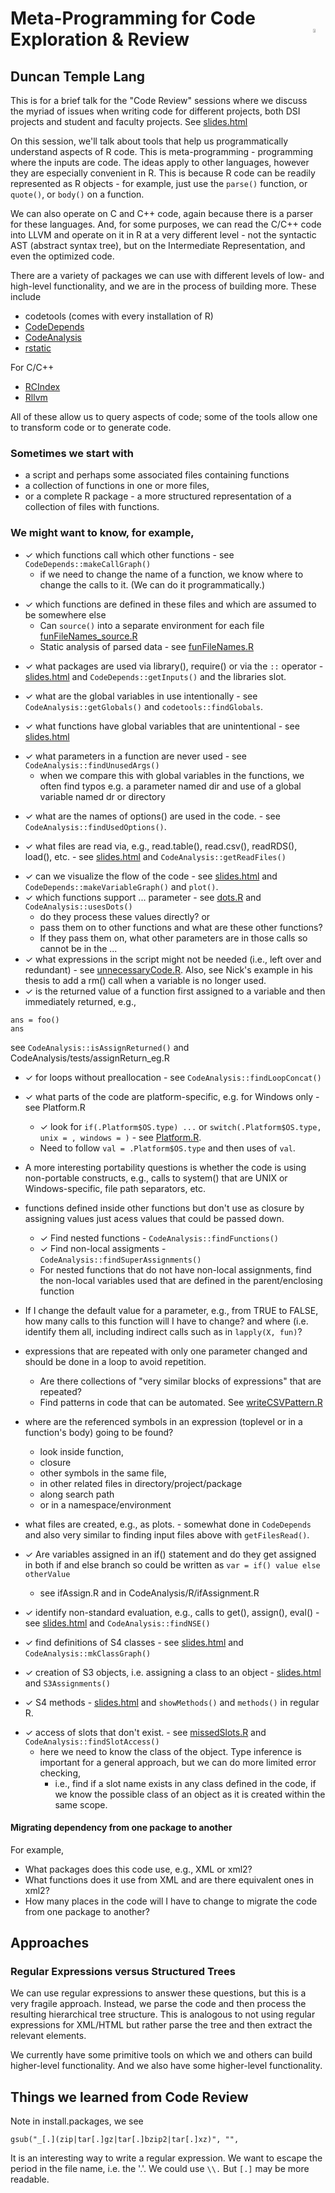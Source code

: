 # Meta-Programming for Code Exploration &amp; Review <img style="float: right" src="http://dsi.ucdavis.edu/images/dsi_banner.png" height="4%"></img>
## Duncan Temple Lang

This is for a brief talk for the "Code Review" sessions where we discuss
the myriad of issues when writing code  for different projects, both DSI
projects and student and faculty projects.
See [slides.html](slides.html)

On this session, we'll talk about tools that help us programmatically
understand aspects of R code. This is meta-programming - programming where the
inputs are code. The ideas apply to other languages, however they are especially convenient
in R.  This is because R code  can be readily represented as R objects - for example, just use the `parse()`
function, or `quote()`, or `body()` on a function.  

We can also operate on C and C++ code, again because there is a parser for these
languages. And, for some purposes, we can read the C/C++ code into LLVM and operate on it
in R at a very different level - not the syntactic AST (abstract syntax tree), but on the 
Intermediate Representation, and even the optimized code.

There are  a variety of packages we can use with different levels of low- and high-level
functionality, and we are in the process of building more. These include
+ codetools (comes with every installation of R)
+ [CodeDepends](https://github.com/duncantl/CodeDepends.git)
+ [CodeAnalysis](https://github.com/duncantl/CodeAnalysis.git)
+ [rstatic](https://github.com/nick-ulle/rstatic.git)

For C/C++
+ [RCIndex](https://github.com/omegahat/RClangSimple.git)
+ [Rllvm](https://github.com/duncantl/Rllvm.git)

All of these allow us to query aspects of code; some of the tools allow one to transform code
or to generate code.


### Sometimes we start with
+ a script and perhaps some associated files containing functions
+ a collection of functions in one or more files,
+ or a complete R package - a more structured representation of a collection of files with functions.

### We might want to know, for example,
<!-- done -->
+ ✓ which functions call which other functions - see `CodeDepends::makeCallGraph()`
   + if we need to change the name of a function, we know where to change the calls to it.  (We can do it programmatically.)
<!-- done -->
+ ✓ which functions are defined in these files and which are assumed to be somewhere else
   + Can `source()` into a separate environment for each file [funFileNames_source.R](funFileNames_source.R)
   + Static analysis of parsed data - see [funFileNames.R](funFileNames.R)
<!-- done : check the :: and ::: -->
+ ✓ what packages are used via library(), require() or via the `::` operator -
    [slides.html](slides.html) and `CodeDepends::getInputs()` and the libraries slot.
<!-- done -->
+ ✓ what are the global variables in use intentionally - see `CodeAnalysis::getGlobals()` and `codetools::findGlobals`.
<!-- done -->
+ ✓ what functions have global variables that are unintentional - see [slides.html](slides.html)
<!-- done -->
+ ✓ what parameters in a function are never used - see `CodeAnalysis::findUnusedArgs()`
   + when we compare this with global variables in the functions, we often find typos e.g. a
     parameter named dir and use of a global variable named dr or directory
<!-- done -->
+ ✓ what are the names of options() are used in the code. - see `CodeAnalysis::findUsedOptions()`.
<!-- done -->
+ ✓ what files are read via, e.g., read.table(), read.csv(), readRDS(), load(), etc. - see [slides.html](slides.html) and `CodeAnalysis::getReadFiles()`
<!-- done -->
+ ✓ can we visualize the flow of the code - see [slides.html](slides.html) and `CodeDepends::makeVariableGraph()` and `plot()`.
+ ✓ which functions support ... parameter - see [dots.R](dots.R) and `CodeAnalysis::usesDots()`
   + do they process these values directly? or
   + pass them on to other functions and what are these other functions?
   + If they pass them on, what other parameters are in those calls so cannot be in the ...
+ ✓ what expressions in the script might not be needed (i.e., left over and redundant) - see
  [unnecessaryCode.R](unnecessaryCode.R). Also, see Nick's example in his thesis to add a rm() call
  when a variable is no longer used.
+ ✓ is the returned value of a function first assigned to a variable and then immediately returned,
  e.g.,
```
ans = foo()
ans
```
  see `CodeAnalysis::isAssignReturned()` and CodeAnalysis/tests/assignReturn_eg.R

+ ✓ for loops without preallocation - see `CodeAnalysis::findLoopConcat()`

+ ✓ what parts of the code are platform-specific, e.g. for Windows only - see Platform.R
  + ✓ look for `if(.Platform$OS.type) ...` or  `switch(.Platform$OS.type, unix = , windows = )` - see
    [Platform.R](Platform.R).
  +  Need to follow `val = .Platform$OS.type` and then uses of `val`.
+ A more interesting portability questions is whether the code is using non-portable constructs,
   e.g.,   calls to system() that are UNIX or Windows-specific, file path separators, etc.
   <!-- How many of these checks are already done in the tools package.   -->
+ functions defined inside other functions but don't use as closure by assigning values just acess
  values that could be passed down. 
  + ✓ Find nested functions - `CodeAnalysis::findFunctions()`
  + ✓ Find non-local assigments - `CodeAnalysis::findSuperAssignments()`
  + For nested functions that do not have non-local assignments, find the non-local variables used
    that are defined in the parent/enclosing function
+ If I change the default value for a parameter, e.g., from TRUE to FALSE,
 how many calls to this function will I have to change? and where (i.e. identify them all,
 including indirect calls such as in `lapply(X, fun)`?
+ expressions that are repeated with only one parameter changed and should be done in a loop to
  avoid repetition.
    + Are there collections of "very similar blocks of expressions" that are repeated?
	+ Find patterns in code that can be automated. See [writeCSVPattern.R](writeCSVPattern.R)
+ where are the referenced symbols in an expression (toplevel or in a function's body) going to be
  found?
    + look inside function, 
	+ closure
	+ other symbols in the same file, 
	+ in other related files in  directory/project/package
	+ along search path 
	+ or in a namespace/environment

+ what files are created, e.g., as plots.  - somewhat done in `CodeDepends` and also very similar to
  finding input files above with `getFilesRead()`. 

+ ✓ Are variables assigned in an if() statement and do they get assigned in both if and else branch
    so could be written as `var = if() value else otherValue`
	- see ifAssign.R and in CodeAnalysis/R/ifAssignment.R

<!-- done -->
+ ✓ identify non-standard evaluation, e.g., calls to get(), assign(), eval() -  see
  [slides.html](slides.html) and `CodeAnalysis::findNSE()`
<!-- done -->
+ ✓ find definitions of S4 classes - see [slides.html](slides.html) and `CodeAnalysis::mkClassGraph()`
<!-- done -->
+ ✓ creation of S3 objects, i.e. assigning a class to an object - [slides.html](slides.html) and `S3Assignments()`
<!-- done -->
+ ✓ S4 methods - [slides.html](slides.html) and `showMethods()` and `methods()` in regular R.
<!-- partially done -->
+ ✓ access of slots that don't exist. - see [missedSlots.R](missedSlots.R) and `CodeAnalysis::findSlotAccess()`
   + here we need to know the class of the object. Type inference is important for a general
     approach, but we can do more limited error checking, 
	 + i.e., find if a slot name exists in any
     class defined in the code, if we know the possible class of an object as it is created within the same scope.

  

#### Migrating dependency from one package to another

For example, 
+ What packages does this code use, e.g., XML or xml2?
+ What functions does it use from XML and are there equivalent ones in xml2?
+ How many places in the code will I have to change to migrate the code from one package to another?



## Approaches
### Regular Expressions versus Structured Trees

We can use regular expressions to answer these questions, but this is a very fragile approach.
Instead, we parse the code and then process the resulting hierarchical tree structure. 
This is analogous to not using regular expressions for XML/HTML but rather 
parse the tree and then extract the relevant elements.



We currently have some primitive tools on which we and others can build higher-level functionality.
And we also have some higher-level functionality.








## Things we learned from Code Review

Note in install.packages, we see
```
gsub("_[.](zip|tar[.]gz|tar[.]bzip2|tar[.]xz)", "",
```
It is an interesting way to write a regular expression.
We want to escape the period in the file name, i.e. the '.'.  We could 
use `\\.`  But `[.]` may be more readable.
